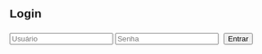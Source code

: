 <html lang="pt-BR">
<head>
    <meta charset="UTF-8">
    <meta name="viewport" content="width=device-width, initial-scale=1.0">
    <title>Gerenciador de Notas de Boletim</title>
    <style>
        body {
            font-family: Arial, sans-serif;
            margin: 20px;
        }
        table {
            width: 100%;
            border-collapse: collapse;
            margin-top: 20px;
        }
        th, td {
            border: 1px solid #ddd;
            padding: 8px;
            text-align: center;
        }
        th {
            background-color: #f2f2f2;
        }
        .button {
            margin: 5px;
        }
        .hidden {
            display: none;
        }
        @media print {
            body {
                margin: 0;
            }
            table {
                page-break-inside: auto;
            }
            tr {
                page-break-inside: avoid; 
                page-break-after: auto; 
            }
        }
    </style>
</head>
<body>

<div id="loginContainer">
    <h2>Login</h2>
    <input type="text" id="username" placeholder="Usuário">
    <input type="password" id="password" placeholder="Senha">
    <button class="button" onclick="login()">Entrar</button>
    <p id="loginError" style="color: red;"></p>
</div>

<div id="appContainer" class="hidden">
    <h1>Gerenciador de Notas de Boletim</h1>
    
    <button class="button" onclick="logout()">Sair</button>

    <h2>Adicionar Aluno</h2>
    <input type="text" id="studentName" placeholder="Nome do Aluno">
    <select id="course">
        <option value="">Selecione o Curso</option>
        <option value="Médio Técnico DS">Médio Técnico DS</option>
        <option value="Formação Profissional">Formação Profissional</option>
        <option value="Médio Técnico D JOGOS">Médio Técnico D JOGOS</option>
        <option value="Médio Tecnico Informática">Médio Tecnico Informática</option>
    </select>
    <select id="class">
        <option value="">Selecione a Turma</option>
        <option value="1A">1A</option>
        <option value="1B">1B</option>
        <option value="1C">1C</option>
        <option value="1D">1D</option>
        <option value="2A">2A</option>
        <option value="2B">2B</option>
        <option value="3A">3A</option>
    </select>
    <button class="button" onclick="addStudent()">Adicionar Aluno</button>

    <h3>Adicionar Disciplina ao Aluno</h3>
    <select id="studentSelect"></select>

    <select id="disciplineSelect">
        <option value="">Selecione a Disciplina</option>
        <option value="Redação">Redação</option>
        <option value="Gramática">Gramática</option>
        <option value="Educação Física">Educação Física</option>
        <option value="Literatura">Literatura</option>
        <option value="Geografia">Geografia</option>
        <option value="Inglês">Inglês</option>
        <option value="História">História</option>
        <option value="Projeto de Vida">Projeto de Vida</option>
        <option value="Artes">Artes</option>
        <option value="Matemática">Matemática</option>
        <option value="Filosofia">Filosofia</option>
        <option value="Física">Física</option>
        <option value="Química">Química</option>
        <option value="Biologia">Biologia</option>
        <option value="Formação Profissional">Formação Profissional</option>
        <option value="Inovaê">Inovaê</option>
    </select>

    <select id="unit">
        <option value="">Selecione a Unidade</option>
        <option value="1">1° Unidade</option>
        <option value="2">2° Unidade</option>
        <option value="3">3° Unidade</option>
        <option value="4">4° Unidade</option>
    </select>
    <select id="evaluation1">
        <option value="">Avaliação 1</option>
        <option value="A">A</option>
        <option value="PA">PA</option>
        <option value="ND">ND</option>
    </select>
    <select id="evaluation2">
        <option value="">Avaliação 2</option>
        <option value="A">A</option>
        <option value="PA">PA</option>
        <option value="ND">ND</option>
    </select>
    <select id="finalGrade">
        <option value="">Menção Final</option>
        <option value="D">Desenvolveu (D)</option>
        <option value="ND">Não Desenvolveu (ND)</option>
    </select>
    <button class="button" onclick="addDiscipline()">Adicionar Disciplina</button>

    <h2>Consultar Alunos</h2>
    <input type="text" id="searchName" placeholder="Pesquisar Aluno">
    <button class="button" onclick="searchStudent()">Pesquisar</button>

    <h3>Imprimir Boletim</h3>
    <div>
        <label>Selecione as Unidades:</label>
        <div>
            <label><input type="checkbox" class="unitCheckbox" value="1"> Unidade 1</label>
            <label><input type="checkbox" class="unitCheckbox" value="2"> Unidade 2</label>
            <label><input type="checkbox" class="unitCheckbox" value="3"> Unidade 3</label>
            <label><input type="checkbox" class="unitCheckbox" value="4"> Unidade 4</label>
        </div>
    </div>
    <div>
        <label><input type="radio" name="reportType" value="full" checked> Incluir Avaliações</label>
        <label><input type="radio" name="reportType" value="summary"> Somente Menção e Situação</label>
    </div>
    <button class="button" onclick="printAllReports()">Imprimir Todos os Boletins</button>

    <table id="studentTable">
        <thead>
            <tr>
                <th>Nome</th>
                <th>Curso</th>
                <th>Turma</th>
                <th>Disciplina</th>
                <th>Unidade</th>
                <th>Avaliação 1</th>
                <th>Avaliação 2</th>
                <th>Menção Final</th>
                <th>Situação</th>
                <th>Ações</th>
            </tr>
        </thead>
        <tbody>
            <!-- Alunos e disciplinas serão adicionados aqui -->
        </tbody>
    </table>
</div>

<script>
    const students = [];
    let userRole = '';

    function login() {
        const username = document.getElementById('username').value;
        const password = document.getElementById('password').value;

        if (username === 'professor' && password === 'professor') {
            userRole = 'professor';
            document.getElementById('loginContainer').classList.add('hidden');
            document.getElementById('appContainer').classList.remove('hidden');
            alert('Bem-vindo, Professor!');
            hideAdminFeatures();
        } else if (username === 'administrador' && password === 'admsenac2024') {
            userRole = 'admin';
            document.getElementById('loginContainer').classList.add('hidden');
            document.getElementById('appContainer').classList.remove('hidden');
            alert('Bem-vindo, Administrador!');
        } else {
            document.getElementById('loginError').textContent = 'Usuário ou senha incorretos.';
        }
    }

    function hideAdminFeatures() {
        document.getElementById('studentName').disabled = true;
        document.getElementById('course').disabled = true;
        document.getElementById('class').disabled = true;
        document.getElementById('studentSelect').disabled = true;
        document.getElementById('disciplineSelect').disabled = true;
        document.getElementById('unit').disabled = true;
        document.getElementById('evaluation1').disabled = true;
        document.getElementById('evaluation2').disabled = true;
        document.getElementById('finalGrade').disabled = true;
    }

    function logout() {
        userRole = '';
        document.getElementById('loginContainer').classList.remove('hidden');
        document.getElementById('appContainer').classList.add('hidden');
        alert('Você deslogou com sucesso.');
    }

    function addStudent() {
        if (userRole !== 'admin') {
            alert('Acesso negado. Apenas administradores podem adicionar alunos.');
            return;
        }

        const name = document.getElementById('studentName').value;
        const course = document.getElementById('course').value;
        const classValue = document.getElementById('class').value;

        if (name && course && classValue) {
            const student = {
                name,
                course,
                classValue,
                disciplines: []
            };

            students.push(student);
            updateStudentSelect();
            updateStudentTable();
            alert(`Aluno ${name} adicionado com sucesso!`);
            clearInputs();
        } else {
            alert('Por favor, preencha todos os campos.');
        }
    }

    function updateStudentSelect() {
        const select = document.getElementById('studentSelect');
        select.innerHTML = '';
        students.forEach((student, index) => {
            const option = document.createElement('option');
            option.value = index;
            option.textContent = student.name;
            select.appendChild(option);
        });
    }

    function addDiscipline() {
        const studentIndex = document.getElementById('studentSelect').value;
        const disciplineName = document.getElementById('disciplineSelect').value;
        const unit = document.getElementById('unit').value;
        const evaluation1 = document.getElementById('evaluation1').value;
        const evaluation2 = document.getElementById('evaluation2').value;
        const finalGrade = document.getElementById('finalGrade').value;

        if (studentIndex !== '' && disciplineName && unit && finalGrade) {
            const student = students[studentIndex];
            const discipline = {
                discipline: disciplineName,
                unit,
                evaluation1,
                evaluation2,
                finalGrade,
                situation: finalGrade === 'D' ? 'Aprovado' : 'Reprovado'
            };

            student.disciplines.push(discipline);
            updateStudentTable();
            alert(`Disciplina ${disciplineName} adicionada ao aluno ${student.name}.`);
            clearDisciplineInputs();
        } else {
            alert('Por favor, preencha todos os campos.');
        }
    }

    function updateStudentTable() {
        const tbody = document.getElementById('studentTable').querySelector('tbody');
        tbody.innerHTML = '';
        students.forEach(student => {
            student.disciplines.forEach(discipline => {
                const row = document.createElement('tr');
                row.innerHTML = `
                    <td>${student.name}</td>
                    <td>${student.course}</td>
                    <td>${student.classValue}</td>
                    <td>${discipline.discipline}</td>
                    <td>${discipline.unit}</td>
                    <td>${discipline.evaluation1}</td>
                    <td>${discipline.evaluation2}</td>
                    <td>${discipline.finalGrade}</td>
                    <td>${discipline.situation}</td>
                    <td><button class="button" onclick="removeDiscipline('${student.name}', '${discipline.discipline}')">Remover</button></td>
                `;
                tbody.appendChild(row);
            });
        });
    }

    function clearInputs() {
        document.getElementById('studentName').value = '';
        document.getElementById('course').value = '';
        document.getElementById('class').value = '';
    }

    function clearDisciplineInputs() {
        document.getElementById('disciplineSelect').value = '';
        document.getElementById('unit').value = '';
        document.getElementById('evaluation1').value = '';
        document.getElementById('evaluation2').value = '';
        document.getElementById('finalGrade').value = '';
    }

    function searchStudent() {
        const searchName = document.getElementById('searchName').value.toLowerCase();
        const filteredStudents = students.filter(student => student.name.toLowerCase().includes(searchName));
        
        const tbody = document.getElementById('studentTable').querySelector('tbody');
        tbody.innerHTML = '';
        filteredStudents.forEach(student => {
            student.disciplines.forEach(discipline => {
                const row = document.createElement('tr');
                row.innerHTML = `
                    <td>${student.name}</td>
                    <td>${student.course}</td>
                    <td>${student.classValue}</td>
                    <td>${discipline.discipline}</td>
                    <td>${discipline.unit}</td>
                    <td>${discipline.evaluation1}</td>
                    <td>${discipline.evaluation2}</td>
                    <td>${discipline.finalGrade}</td>
                    <td>${discipline.situation}</td>
                    <td><button class="button" onclick="removeDiscipline('${student.name}', '${discipline.discipline}')">Remover</button></td>
                `;
                tbody.appendChild(row);
            });
        });
    }

    function removeDiscipline(studentName, disciplineName) {
        const student = students.find(s => s.name === studentName);
        student.disciplines = student.disciplines.filter(d => d.discipline !== disciplineName);
        updateStudentTable();
        alert(`Disciplina ${disciplineName} removida do aluno ${studentName}.`);
    }

    function printAllReports() {
        const selectedUnits = Array.from(document.querySelectorAll('.unitCheckbox:checked')).map(checkbox => checkbox.value);
        const reportType = document.querySelector('input[name="reportType"]:checked').value;

        let reportContent = '<html><head><title>Relatório de Notas</title></head><body>';
        reportContent += '<h1>SENAC PAULISTA-PE</h1>';
        reportContent += '<h2>Boletin 2025</h2>';
        reportContent += '<button class="button" onclick="window.print()">Imprimir</button>'; // Botão de imprimir

        students.forEach(student => {
            reportContent += `<h3>Boletim de ${student.name}</h3>`;
            reportContent += `<p>Curso: ${student.course}</p>`;
            reportContent += `<p>Turma: ${student.classValue}</p>`;

            selectedUnits.forEach(unit => {
                reportContent += `<h4>Unidade ${unit}</h4>`;
                reportContent += '<table>';
                reportContent += `
                    <thead>
                        <tr>
                            <th>Disciplina</th>
                            ${reportType === 'full' ? '<th>Avaliação 1</th><th>Avaliação 2</th>' : ''}
                            <th>Menção Final</th>
                            <th>Situação</th>
                        </tr>
                    </thead>
                    <tbody>`;

                student.disciplines.forEach(discipline => {
                    if (discipline.unit === unit) {
                        reportContent += `
                            <tr>
                                <td>${discipline.discipline}</td>
                                ${reportType === 'full' ? `<td>${discipline.evaluation1}</td><td>${discipline.evaluation2}</td>` : ''}
                                <td>${discipline.finalGrade}</td>
                                <td>${discipline.situation}</td>
                            </tr>`;
                    }
                });

                reportContent += '</tbody></table><hr>';
            });
        });

        reportContent += '</body></html>';
        
        const reportWindow = window.open('', 'Relatório', 'width=800,height=600');
        reportWindow.document.write(reportContent);
        reportWindow.document.close();

        reportWindow.onload = function() {
            reportWindow.print();
        };
    }
</script>

</body>
</html>
